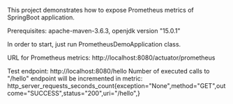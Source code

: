 This project demonstrates how to expose Prometheus metrics of SpringBoot application.

Prerequisites: apache-maven-3.6.3, openjdk version "15.0.1"

In order to start, just run PrometheusDemoApplication class.

URL for Prometheus metrics: http://localhost:8080/actuator/prometheus

Test endpoint: http://localhost:8080/hello
Number of executed calls to "/hello" endpoint will be incremented in metric:
http_server_requests_seconds_count{exception="None",method="GET",outcome="SUCCESS",status="200",uri="/hello",}

